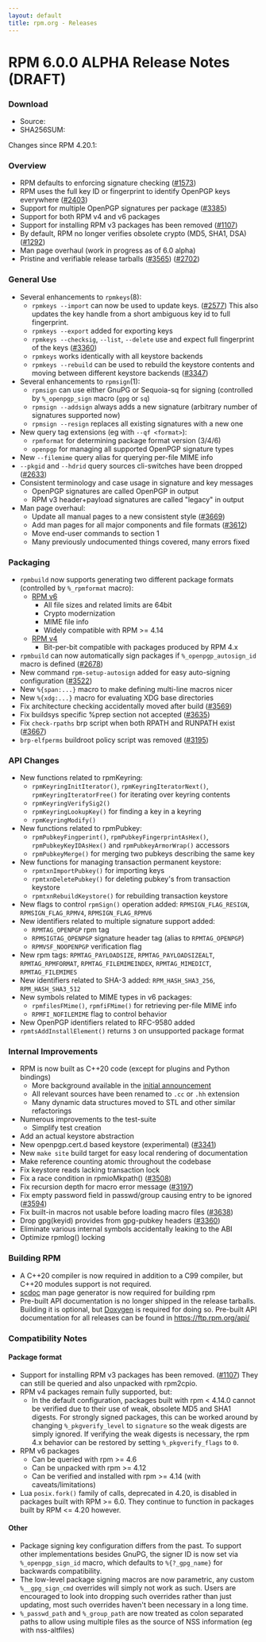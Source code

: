```yaml
---
layout: default
title: rpm.org - Releases
---
```


# RPM 6.0.0 ALPHA Release Notes (DRAFT)

### Download
* Source:
* SHA256SUM:

Changes since RPM 4.20.1:

### Overview
* RPM defaults to enforcing signature checking
  ([#1573](https://github.com/rpm-software-management/rpm/issues/1573))
* RPM uses the full key ID or fingerprint to identify OpenPGP keys everywhere
  ([#2403](https://github.com/rpm-software-management/rpm/issues/2403))
* Support for multiple OpenPGP signatures per package
  ([#3385](https://github.com/rpm-software-management/rpm/issues/3385))
* Support for both RPM v4 and v6 packages
* Support for installing RPM v3 packages has been removed
  ([#1107](https://github.com/rpm-software-management/rpm/issues/1107))
* By default, RPM no longer verifies obsolete crypto (MD5, SHA1, DSA)
  ([#1292](https://github.com/rpm-software-management/rpm/issues/1292))
* Man page overhaul (work in progress as of 6.0 alpha)
* Pristine and verifiable release tarballs ([#3565](https://github.com/rpm-software-management/rpm/issues/3565)) ([#2702](https://github.com/rpm-software-management/rpm/issues/2702))

### General Use
* Several enhancements to `rpmkeys`(8):
  * `rpmkeys --import` can now be used to update keys.
    ([#2577](https://github.com/rpm-software-management/rpm/issues/2577))
    This also updates the key handle from a short ambiguous key id to
    full fingerprint.
  * `rpmkeys --export` added for exporting keys
  * `rpmkeys --checksig`, `--list`, `--delete` use and expect full
    fingerprint of the keys
    ([#3360](https://github.com/rpm-software-management/rpm/issues/3360))
  * `rpmkeys` works identically with all keystore backends
  * `rpmkeys --rebuild` can be used to rebuild the keystore contents and
     moving between different keystore backends ([#3347](https://github.com/rpm-software-management/rpm/issues/3347))
* Several enhancements to `rpmsign`(1):
  * `rpmsign` can use either GnuPG or Sequoia-sq for signing (controlled
    by `%_openpgp_sign` macro (`gpg` or `sq`)
  * `rpmsign --addsign` always adds a new signature (arbitrary number of
    signatures supported now)
  * `rpmsign --resign` replaces all existing signatures with a new one
* New query tag extensions (eg with `--qf <format>`):
  * `rpmformat` for determining package format version (3/4/6)
  * `openpgp` for managing all supported OpenPGP signature types
* New `--filemime` query alias for querying per-file MIME info
* `--pkgid` and `--hdrid` query sources cli-switches have been dropped
  ([#2633](https://github.com/rpm-software-management/rpm/issues/2633))
* Consistent terminology and case usage in signature and key messages
  * OpenPGP signatures are called OpenPGP in output
  * RPM v3 header+payload signatures are called "legacy" in output
* Man page overhaul:
  * Update all manual pages to a new consistent style
    ([#3669](https://github.com/rpm-software-management/rpm/issues/3669))
  * Add man pages for all major components and file formats
    ([#3612](https://github.com/rpm-software-management/rpm/issues/3612))
  * Move end-user commands to section 1
  * Many previously undocumented things covered, many errors fixed

### Packaging
* `rpmbuild` now supports generating two different package formats
  (controlled by `%_rpmformat` macro):
  * [RPM v6](https://rpm-software-management.github.io/rpm/manual/format_v6.html)
    * All file sizes and related limits are 64bit
    * Crypto modernization
    * MIME file info
    * Widely compatible with RPM >= 4.14
  * [RPM v4](https://rpm-software-management.github.io/rpm/manual/format_v4.html)
    * Bit-per-bit compatible with packages produced by RPM 4.x
* `rpmbuild` can now automatically sign packages if `%_openpgp_autosign_id`
  macro is defined ([#2678](https://github.com/rpm-software-management/rpm/issues/2678))
* New command `rpm-setup-autosign` added for easy auto-signing configuration
  ([#3522](https://github.com/rpm-software-management/rpm/issues/3522))
* New `%{span:...}` macro to make defining multi-line macros nicer
* New `%{xdg:...}` macro for evaluating XDG base directories
* Fix architecture checking accidentally moved after build
  ([#3569](https://github.com/rpm-software-management/rpm/issues/3569))
* Fix buildsys specific %prep section not accepted
  ([#3635](https://github.com/rpm-software-management/rpm/issues/3635))
* Fix `check-rpaths` brp script when both RPATH and RUNPATH exist ([#3667](https://github.com/rpm-software-management/rpm/issues/3667))
* `brp-elfperms` buildroot policy script was removed ([#3195](https://github.com/rpm-software-management/rpm/issues/3195))

### API Changes
* New functions related to rpmKeyring:
  * `rpmKeyringInitIterator()`, `rpmKeyringIteratorNext()`,
    `rpmKeyringIteratorFree()` for iterating over keyring contents
  * `rpmKeyringVerifySig2()`
  * `rpmKeyringLookupKey()` for finding a key in a keyring
  * `rpmKeyringModify()`
* New functions related to rpmPubkey:
  * `rpmPubkeyFingperint()`, `rpmPubkeyFingerprintAsHex()`,
    `rpmPubkeyKeyIDAsHex()` and `rpmPubkeyArmorWrap()` accessors
  * `rpmPubkeyMerge()` for merging two pubkeys describing the same key
* New functions for managing transaction permanent keystore:
  * `rpmtxnImportPubkey()` for importing keys
  * `rpmtxnDeletePubkey()` for deleting pubkey's from transaction keystore
  * `rpmtxnRebuildKeystore()` for rebuilding transaction keystore
* New flags to control `rpmSign()` operation added:
  `RPMSIGN_FLAG_RESIGN`, `RPMSIGN_FLAG_RPMV4`, `RPMSIGN_FLAG_RPMV6`
* New identifiers related to multiple signature support added:
  * `RPMTAG_OPENPGP` rpm tag
  * `RPMSIGTAG_OPENPGP` signature header tag (alias to `RPMTAG_OPENPGP`)
  * `RPMVSF_NOOPENPGP` verification flag
* New rpm tags:
  `RPMTAG_PAYLOADSIZE`, `RPMTAG_PAYLOADSIZEALT`, `RPMTAG_RPMFORMAT`,
  `RPMTAG_FILEMIMEINDEX`, `RPMTAG_MIMEDICT`, `RPMTAG_FILEMIMES`
* New identifiers related to SHA-3 added:
  `RPM_HASH_SHA3_256`, `RPM_HASH_SHA3_512`
* New symbols related to MIME types in v6 packages:
  * `rpmfilesFMime()`, `rpmfiFMime()` for retrieving per-file MIME info
  * `RPMFI_NOFILEMIME` flag to control behavior
* New OpenPGP identifiers related to RFC-9580 added
* `rpmtsAddInstallElement()` returns `3` on unsupported package format

### Internal Improvements
* RPM is now built as C++20 code (except for plugins and Python bindings)
  * More background available in the [initial announcement](https://github.com/rpm-software-management/rpm/discussions/2983)
  * All relevant sources have been renamed to `.cc` or `.hh` extension
  * Many dynamic data structures moved to STL and other similar refactorings
* Numerous improvements to the test-suite
  * Simplify test creation
* Add an actual keystore abstraction
* New openpgp.cert.d based keystore (experimental) ([#3341](https://github.com/rpm-software-management/rpm/issues/3341))
* New `make site` build target for easy local rendering of documentation
* Make reference counting atomic throughout the codebase
* Fix keystore reads lacking transaction lock
* Fix a race condition in rpmioMkpath() ([#3508](https://github.com/rpm-software-management/rpm/issues/3508))
* Fix recursion depth for macro error message ([#3197](https://github.com/rpm-software-management/rpm/issues/3197))
* Fix empty password field in passwd/group causing entry to be ignored
  ([#3594](https://github.com/rpm-software-management/rpm/issues/3594))
* Fix built-in macros not usable before loading macro files ([#3638](https://github.com/rpm-software-management/rpm/issues/3638))
* Drop gpg(keyid) provides from gpg-pubkey headers ([#3360](https://github.com/rpm-software-management/rpm/issues/3360))
* Eliminate various internal symbols accidentally leaking to the ABI
* Optimize rpmlog() locking

### Building RPM
* A C++20 compiler is now required in addition to a C99 compiler, but
  C++20 modules support is not required.
* [scdoc](https://git.sr.ht/~sircmpwn/scdoc) man page generator is now
  required for building rpm
* Pre-built API documentation is no longer shipped in the release tarballs.
  Building it is optional, but [Doxygen](https://github.com/doxygen/)
  is required for doing so. Pre-built API documentation for all releases
  can be found in https://ftp.rpm.org/api/

### Compatibility Notes
#### Package format
* Support for installing RPM v3 packages has been removed.
  ([#1107](https://github.com/rpm-software-management/rpm/issues/1107))
  They can still be queried and also unpacked with rpm2cpio.
* RPM v4 packages remain fully supported, but:
  * In the default configuration, packages built with rpm < 4.14.0 cannot
    be verified due to their use of weak, obsolete MD5 and SHA1 digests.
    For strongly signed packages, this can be worked around by changing
    `%_pkgverify_level` to `signature` so the weak digests are simply ignored.
    If verifying the weak digests is necessary, the rpm 4.x behavior can
    be restored by setting `%_pkgverify_flags` to `0`.
* RPM v6 packages
  * Can be queried with rpm >= 4.6
  * Can be unpacked with rpm >= 4.12
  * Can be verified and installed with rpm >= 4.14 (with caveats/limitations)
* Lua `posix.fork()` family of calls, deprecated in 4.20, is disabled in
  packages built with RPM >= 6.0. They continue to function in packages
  built by RPM <= 4.20 however.

#### Other
* Package signing key configuration differs from the past. To support
  other implementations besides GnuPG, the signer ID is now set via
  `%_openpgp_sign_id` macro, which defaults to `%{?_gpg_name}` for
  backwards compatibility.
* The low-level package signing macros are now parametric, any custom
  `%__gpg_sign_cmd` overrides will simply not work as such. Users are
  encouraged to look into dropping such overrides rather than just
  updating, most such overrides haven't been necessary in a long time.
* `%_passwd_path` and `%_group_path` are now treated as colon separated
  paths to allow using multiple files as the source of NSS information
  (eg with nss-altfiles)
